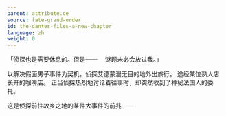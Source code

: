 ```yaml
---
parent: attribute.ce
source: fate-grand-order
id: the-dantes-files-a-new-chapter
language: zh
weight: 0
---
```


「侦探也是需要休息的。但是——
　谜题未必会放过我。」

以解决假面男子事件为契机，侦探艾德蒙漫无目的地外出旅行。
途经某位熟人店长开的咖啡店。
正当侦探热烈地讨论着往事时，却突然收到了神秘法国人的委托。

这是侦探前往故乡之地的某件大事件的前兆——
